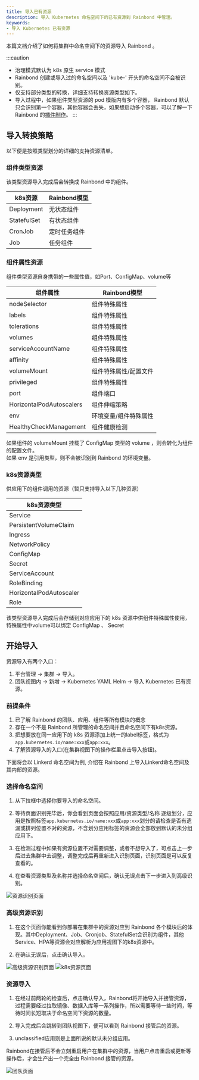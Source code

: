 ```yaml
---
title: 导入已有资源
description: 导入 Kubernetes 命名空间下的已有资源到 Rainbond 中管理。
keywords:
- 导入 Kubernetes 已有资源
---
```


本篇文档介绍了如何将集群中命名空间下的资源导入 Rainbond 。  

:::caution
* 治理模式默认为 k8s 原生 service 模式
* Rainbond 创建或导入过的命名空间以及 'kube-' 开头的命名空间不会被识别。
* 仅支持部分类型的转换，详细支持转换资源类型如下。
* 导入过程中，如果组件类型资源的 pod 模版内有多个容器， Rainbond 默认只会识别第一个容器，其他容器会丢失，如果想启动多个容器，可以了解一下 Rainbond 的[插件制作](../../use-manual/app-sidecar)。
:::

## 导入转换策略

以下便是按照类型划分的详细的支持资源清单。  

### 组件类型资源

该类型资源导入完成后会转换成 Rainbond 中的组件。

| k8s资源                      | Rainbond模型                |
| ------------------------- | ------------------------------|
| Deployment     | 无状态组件             |
| StatefulSet    | 有状态组件             |
| CronJob        | 定时任务组件            |
| Job            | 任务组件               |

### 组件属性资源

组件类型资源自身携带的一些属性值，如Port、ConfigMap、volume等

| 组件属性                      | Rainbond模型                |
| ------------------------- | ------------------------------|
| nodeSelector              | 组件特殊属性 |
| labels                    | 组件特殊属性 |
| tolerations               | 组件特殊属性 |
| volumes                   | 组件特殊属性 |
| serviceAccountName        | 组件特殊属性 |
| affinity                  | 组件特殊属性 |
| volumeMount               | 组件特殊属性/配置文件 |
| privileged                | 组件特殊属性 |
| port                      | 组件端口    |    
| HorizontalPodAutoscalers  | 组件伸缩策略 |
| env                       | 环境变量/组件特殊属性   |
| HealthyCheckManagement    | 组件健康检测 |

如果组件的 volumeMount 挂载了 ConfigMap 类型的 volume ，则会转化为组件的配置文件。  
如果 env 是引用类型，则不会被识别到 Rainbond 的环境变量。  

### k8s资源类型

供应用下的组件调用的资源（暂只支持导入以下几种资源）

|       k8s资源类型                |
| ------------------------- | 
| Service              | 
| PersistentVolumeClaim                    |
| Ingress               |
| NetworkPolicy                   |
| ConfigMap        |
| Secret                  |
| ServiceAccount               |
| RoleBinding                |
| HorizontalPodAutoscaler   |
| Role  | 
该类型资源导入完成后会存储到对应应用下的 k8s 资源中供组件特殊属性使用，特殊属性中volume可以绑定 ConfigMap 、 Secret

## 开始导入

资源导入有两个入口：

1. 平台管理 -> 集群 -> 导入。
2. 团队视图内 -> 新增 -> Kubernetes YAML Helm -> 导入 Kubernetes 已有资源。

### 前提条件

1. 已了解 Rainbond 的团队、应用、组件等所有模块的概念
2. 存在一个不是 Rainbond 所管理的命名空间并且命名空间下有k8s资源。
3. 把想要放在同一应用下的 k8s 资源添加上统一的label标签，格式为 `app.kubernetes.io/name:xxx`或`app:xxx`。
4. 了解资源导入的入口(在集群视图下的操作栏里点击导入按钮)。

下面将会以 Linkerd 命名空间为例, 介绍在 Rainbond 上导入Linkerd命名空间及其内部的资源。

### 选择命名空间

1. 从下拉框中选择你要导入的命名空间。

2. 等待页面识别完毕后，你会看到页面会按照应用/资源类型/名称 逐级划分，应用是按照标签`app.kubernetes.io/name:xxx`或`app:xxx`划分的请检查是否有遗漏或排列位置不对的资源，不含划分应用标签的资源会全部放到默认的未分组应用下。

3. 在检测过程中如果有资源位置不对需要调整，或者不想导入了，可点击上一步后进去集群中去调整，调整完成后再重新进入识别页面，识别页面是可以反复查看的。

4. 在查看资源类型及名称并选择命名空间后，确认无误点击下一步进入到高级识别。


<img src="https://grstatic.oss-cn-shanghai.aliyuncs.com/docs/5.8/docs/use-manual/team-manage/ns-to-team/resource_name.jpg" title="资源识别页面"/>

### 高级资源识别

1. 在这个页面你能看到你部署在集群中的资源对应到 Rainbond 各个模块后的体现。其中Deployment、Job、Cronjob、StatefulSet会识别为组件，其他Service、HPA等资源会对应解析为应用视图下的k8s资源中。

2. 在确认无误后，点击确认导入。

<img src="https://grstatic.oss-cn-shanghai.aliyuncs.com/docs/5.8/docs/use-manual/team-manage/ns-to-team/advanced_resources.jpg" title="高级资源识别页面"/>
<img src="https://grstatic.oss-cn-shanghai.aliyuncs.com/docs/5.8/docs/use-manual/team-manage/ns-to-team/k8s_resources.jpg" title="k8s资源页面"/>


### 资源导入

1. 在经过前两轮的检查后，点击确认导入，Rainbond将开始导入并接管资源，过程需要经过拉取镜像、数据入库等一系列操作，所以需要等待一些时间，等待时间长短取决于命名空间下资源的数量。

2. 导入完成后会跳转到团队视图下，便可以看到 Rainbond 接管后的资源。

3. unclassified应用则是上面所说的默认未分组应用。

Rainbond在接管后不会立刻重启用户在集群中的资源，当用户点击重启或更新等操作后，才会生产出一个完全由 Rainbond 接管的资源。

<img src="https://grstatic.oss-cn-shanghai.aliyuncs.com/docs/5.8/docs/use-manual/team-manage/ns-to-team/import.jpg" title="团队页面"/>
